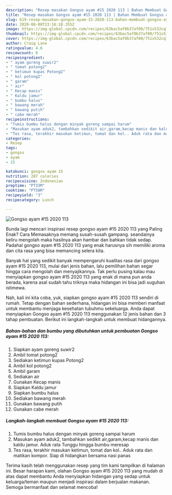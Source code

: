 ```yaml
---
description: "Resep masakan Gongso ayam #15 2020 113 | Bahan Membuat Gongso ayam #15 2020 113 Yang Enak dan Simpel"
title: "Resep masakan Gongso ayam #15 2020 113 | Bahan Membuat Gongso ayam #15 2020 113 Yang Enak dan Simpel"
slug: 619-resep-masakan-gongso-ayam-15-2020-113-bahan-membuat-gongso-ayam-15-2020-113-yang-enak-dan-simpel
date: 2020-08-08T23:16:18.355Z
image: https://img-global.cpcdn.com/recipes/63bac5af0b37af00/751x532cq70/gongso-ayam-15-2020-113-foto-resep-utama.jpg
thumbnail: https://img-global.cpcdn.com/recipes/63bac5af0b37af00/751x532cq70/gongso-ayam-15-2020-113-foto-resep-utama.jpg
cover: https://img-global.cpcdn.com/recipes/63bac5af0b37af00/751x532cq70/gongso-ayam-15-2020-113-foto-resep-utama.jpg
author: Craig Lane
ratingvalue: 4.6
reviewcount: 8
recipeingredient:
- " ayam goreng suwir2"
- " tomat potong2"
- " ketimun kupas Potong2"
- " kol potong2"
- " garam"
- " air"
- " Kecap manis"
- " Kaldu jamur"
- " bumbu halus"
- " bawang merah"
- " bawang putih"
- " cabe merah"
recipeinstructions:
- "Tumis bumbu halus dengan minyak goreng sampai harum"
- "Masukan ayam aduk2, tambahkan sedikit air,garam,kecap manis dan kaldu jamur. Aduk rata Tunggu hingga bumbu meresap"
- "Tes rasa, terakhir masukan ketimun, tomat dan kol.. Aduk rata dan matikan kompor. Siap di hidangkan bersama nasi panas"
categories:
- Resep
tags:
- gongso
- ayam
- 15

katakunci: gongso ayam 15 
nutrition: 287 calories
recipecuisine: Indonesian
preptime: "PT33M"
cooktime: "PT58M"
recipeyield: "3"
recipecategory: Lunch

---
```



![Gongso ayam #15 2020 113](https://img-global.cpcdn.com/recipes/63bac5af0b37af00/751x532cq70/gongso-ayam-15-2020-113-foto-resep-utama.jpg)

Bunda lagi mencari inspirasi resep gongso ayam #15 2020 113 yang Paling Enak? Cara Memasaknya memang susah-susah gampang. seandainya keliru mengolah maka hasilnya akan hambar dan bahkan tidak sedap. Padahal gongso ayam #15 2020 113 yang enak harusnya sih memiliki aroma dan cita rasa yang bisa memancing selera kita.



Banyak hal yang sedikit banyak mempengaruhi kualitas rasa dari gongso ayam #15 2020 113, mulai dari jenis bahan, lalu pemilihan bahan segar hingga cara mengolah dan menyajikannya. Tak perlu pusing kalau mau menyiapkan gongso ayam #15 2020 113 yang enak di mana pun anda berada, karena asal sudah tahu triknya maka hidangan ini bisa jadi suguhan istimewa.


Nah, kali ini kita coba, yuk, siapkan gongso ayam #15 2020 113 sendiri di rumah. Tetap dengan bahan sederhana, hidangan ini bisa memberi manfaat untuk membantu menjaga kesehatan tubuhmu sekeluarga. Anda dapat menyiapkan Gongso ayam #15 2020 113 menggunakan 12 jenis bahan dan 3 tahap pembuatan. Berikut ini langkah-langkah untuk membuat hidangannya.

<!--inarticleads1-->

##### Bahan-bahan dan bumbu yang dibutuhkan untuk pembuatan Gongso ayam #15 2020 113:

1. Siapkan  ayam goreng suwir2
1. Ambil  tomat potong2
1. Sediakan  ketimun kupas Potong2
1. Ambil  kol potong2
1. Ambil  garam
1. Sediakan  air
1. Gunakan  Kecap manis
1. Siapkan  Kaldu jamur
1. Siapkan  bumbu halus
1. Sediakan  bawang merah
1. Gunakan  bawang putih
1. Gunakan  cabe merah




<!--inarticleads2-->

##### Langkah-langkah membuat Gongso ayam #15 2020 113:

1. Tumis bumbu halus dengan minyak goreng sampai harum
1. Masukan ayam aduk2, tambahkan sedikit air,garam,kecap manis dan kaldu jamur. Aduk rata Tunggu hingga bumbu meresap
1. Tes rasa, terakhir masukan ketimun, tomat dan kol.. Aduk rata dan matikan kompor. Siap di hidangkan bersama nasi panas




Terima kasih telah menggunakan resep yang tim kami tampilkan di halaman ini. Besar harapan kami, olahan Gongso ayam #15 2020 113 yang mudah di atas dapat membantu Anda menyiapkan hidangan yang sedap untuk keluarga/teman maupun menjadi inspirasi dalam berjualan makanan. Semoga bermanfaat dan selamat mencoba!
